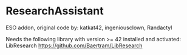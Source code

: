# ResearchAssistant
ESO addon, original code by: katkat42, ingeniousclown, Randactyl

Needs the following library with version >= 42 installed and activated:
LibResearch
https://github.com/Baertram/LibResearch
